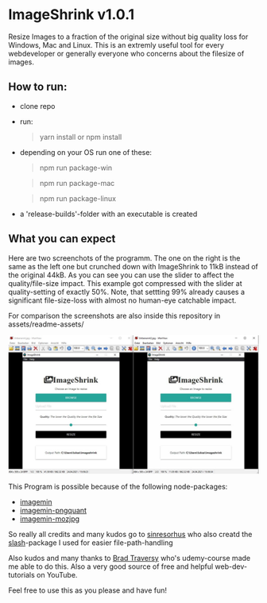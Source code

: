 # ImageShrink v1.0.1

Resize Images to a fraction of the original size without big quality loss for Windows, Mac and Linux.
This is an extremly useful tool for every webdeveloper or generally everyone who concerns about the filesize of images.

## How to run:

- clone repo
- run:
  > yarn install
  > or
  > npm install
- depending on your OS run one of these:

  > npm run package-win

  > npm run package-mac

  > npm run package-linux

- a 'release-builds'-folder with an executable is created

## What you can expect

Here are two screenchots of the programm. The one on the right is the same as the left one but crunched down with ImageShrink to 11kB instead of the original 44kB. As you can see you can use the slider to affect the quality/file-size impact. This example got compressed with the slider at quality-setting of exactly 50%. Note, that settting 99% already causes a significant file-size-loss with almost no human-eye catchable impact.

For comparison the screenshots are also inside this repository in assets/readme-assets/

![before-after-image](assets/readme-assets/before-after.jpg)

This Program is possible because of the following node-packages:

- [imagemin](https://www.npmjs.com/package/imagemin)
- [imagemin-pngquant](https://www.npmjs.com/package/imagemin-pngquant)
- [imagemin-mozjpg](https://www.npmjs.com/package/imagemin-mozjpeg)

So really all credits and many kudos go to [sinresorhus](https://www.npmjs.com/~sindresorhus) who also creatd the [slash](https://www.npmjs.com/package/slash)-package I used for easier file-path-handling

Also kudos and many thanks to [Brad Traversy](https://www.youtube.com/channel/UC29ju8bIPH5as8OGnQzwJyA/videos) who's udemy-course made me able to do this. Also a very good source of free and helpful web-dev-tutorials on YouTube.

Feel free to use this as you please and have fun!
